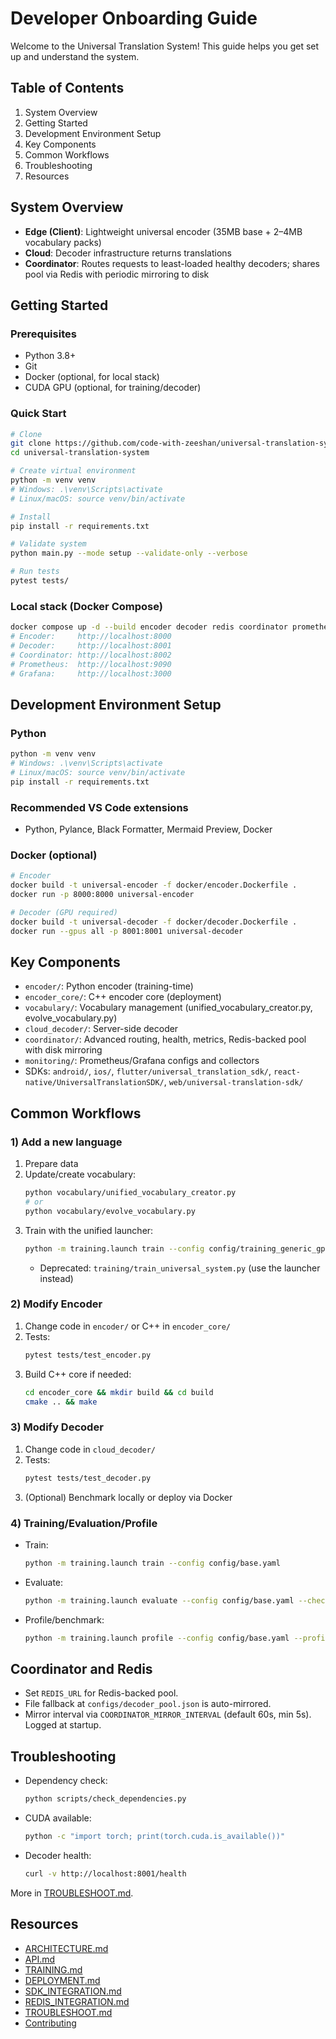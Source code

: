 # Developer Onboarding Guide

Welcome to the Universal Translation System! This guide helps you get set up and understand the system.

## Table of Contents
1. System Overview
2. Getting Started
3. Development Environment Setup
4. Key Components
5. Common Workflows
6. Troubleshooting
7. Resources

## System Overview
- **Edge (Client)**: Lightweight universal encoder (35MB base + 2–4MB vocabulary packs)
- **Cloud**: Decoder infrastructure returns translations
- **Coordinator**: Routes requests to least-loaded healthy decoders; shares pool via Redis with periodic mirroring to disk

## Getting Started

### Prerequisites
- Python 3.8+
- Git
- Docker (optional, for local stack)
- CUDA GPU (optional, for training/decoder)

### Quick Start
```bash
# Clone
git clone https://github.com/code-with-zeeshan/universal-translation-system
cd universal-translation-system

# Create virtual environment
python -m venv venv
# Windows: .\venv\Scripts\activate
# Linux/macOS: source venv/bin/activate

# Install
pip install -r requirements.txt

# Validate system
python main.py --mode setup --validate-only --verbose

# Run tests
pytest tests/
```

### Local stack (Docker Compose)
```bash
docker compose up -d --build encoder decoder redis coordinator prometheus grafana
# Encoder:     http://localhost:8000
# Decoder:     http://localhost:8001
# Coordinator: http://localhost:8002
# Prometheus:  http://localhost:9090
# Grafana:     http://localhost:3000
```

## Development Environment Setup

### Python
```bash
python -m venv venv
# Windows: .\venv\Scripts\activate
# Linux/macOS: source venv/bin/activate
pip install -r requirements.txt
```

### Recommended VS Code extensions
- Python, Pylance, Black Formatter, Mermaid Preview, Docker

### Docker (optional)
```bash
# Encoder
docker build -t universal-encoder -f docker/encoder.Dockerfile .
docker run -p 8000:8000 universal-encoder

# Decoder (GPU required)
docker build -t universal-decoder -f docker/decoder.Dockerfile .
docker run --gpus all -p 8001:8001 universal-decoder
```

## Key Components
- `encoder/`: Python encoder (training-time)
- `encoder_core/`: C++ encoder core (deployment)
- `vocabulary/`: Vocabulary management (unified_vocabulary_creator.py, evolve_vocabulary.py)
- `cloud_decoder/`: Server-side decoder
- `coordinator/`: Advanced routing, health, metrics, Redis-backed pool with disk mirroring
- `monitoring/`: Prometheus/Grafana configs and collectors
- SDKs: `android/`, `ios/`, `flutter/universal_translation_sdk/`, `react-native/UniversalTranslationSDK/`, `web/universal-translation-sdk/`

## Common Workflows

### 1) Add a new language
1. Prepare data
2. Update/create vocabulary:
   ```bash
   python vocabulary/unified_vocabulary_creator.py
   # or
   python vocabulary/evolve_vocabulary.py
   ```
3. Train with the unified launcher:
   ```bash
   python -m training.launch train --config config/training_generic_gpu.yaml
   ```
   - Deprecated: `training/train_universal_system.py` (use the launcher instead)

### 2) Modify Encoder
1. Change code in `encoder/` or C++ in `encoder_core/`
2. Tests:
   ```bash
   pytest tests/test_encoder.py
   ```
3. Build C++ core if needed:
   ```bash
   cd encoder_core && mkdir build && cd build
   cmake .. && make
   ```

### 3) Modify Decoder
1. Change code in `cloud_decoder/`
2. Tests:
   ```bash
   pytest tests/test_decoder.py
   ```
3. (Optional) Benchmark locally or deploy via Docker

### 4) Training/Evaluation/Profile
- Train:
  ```bash
  python -m training.launch train --config config/base.yaml
  ```
- Evaluate:
  ```bash
  python -m training.launch evaluate --config config/base.yaml --checkpoint checkpoints/.../best_model.pt
  ```
- Profile/benchmark:
  ```bash
  python -m training.launch profile --config config/base.yaml --profile-steps 20 --benchmark
  ```

## Coordinator and Redis
- Set `REDIS_URL` for Redis-backed pool.
- File fallback at `configs/decoder_pool.json` is auto-mirrored.
- Mirror interval via `COORDINATOR_MIRROR_INTERVAL` (default 60s, min 5s). Logged at startup.

## Troubleshooting
- Dependency check:
  ```bash
  python scripts/check_dependencies.py
  ```
- CUDA available:
  ```bash
  python -c "import torch; print(torch.cuda.is_available())"
  ```
- Decoder health:
  ```bash
  curl -v http://localhost:8001/health
  ```
More in [TROUBLESHOOT.md](TROUBLESHOOT.md).

## Resources
- [ARCHITECTURE.md](ARCHITECTURE.md)
- [API.md](API.md)
- [TRAINING.md](TRAINING.md)
- [DEPLOYMENT.md](DEPLOYMENT.md)
- [SDK_INTEGRATION.md](SDK_INTEGRATION.md)
- [REDIS_INTEGRATION.md](REDIS_INTEGRATION.md)
- [TROUBLESHOOT.md](TROUBLESHOOT.md)
- [Contributing](../CONTRIBUTING.md)